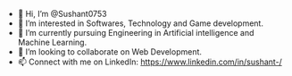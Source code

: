 - 👋 Hi, I’m @Sushant0753
- 👀 I’m interested in Softwares, Technology and Game development.
- 🌱 I’m currently pursuing Engineering in Artificial intelligence and Machine Learning.
- 💞️ I’m looking to collaborate on Web Development.
- 📫 Connect with me on LinkedIn: https://www.linkedin.com/in/sushant-/

<!---
Sushant0753/Sushant0753 is a ✨ special ✨ repository because its `README.md` (this file) appears on your GitHub profile.
You can click the Preview link to take a look at your changes.
--->
